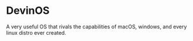 # DevinOS
A very useful OS that rivals the capabilities of macOS, windows, and every linux distro ever created.
